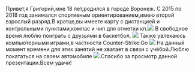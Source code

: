 Привет,я Григорий,мне 18 лет,родился в городе Воронеж.
С 2015 по 2018 год занимался спортивным ориентированием,имею второй взрослый разряд.В кратце,вы имеете карту с дистанцией и контрольными пунктами,компас и чип для отметки кп.![](https:///images.pobeda26.ru/images_new/images/a/7/f/e/9/9/2/9/1/4/a7fe992914078696245ced75d8d8abe2.jpeg)
В свободное время люблю поиграть с друзьями в баскетбол.
![](https://www.slamdunk.su/site_images/stories/2020/broski/dobivaniemyacha.jpg)
Также увлекаюсь компьютерными играми,в частности Counter-Strike:Go
![](https:///www.digiseller.ru/preview/439091/p1_2735177_9baaa02f.jpg)
На данный момент времени для этих занятий не хватает в связи с учёбой.Люблю покататься на своем автомобиле
![](https://automobile-zip.ru/wp-content/uploads/4/f/2/4f20068b721e84ef33c6ab9a193f4844.jpeg).Спасибо за просмотр данной презентации.Всем удачи!

